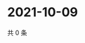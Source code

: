 # 2021-10-09

共 0 条

<!-- BEGIN -->
<!-- 最后更新时间 Sat Oct 09 2021 10:27:28 GMT+0800 (China Standard Time) -->

<!-- END -->
